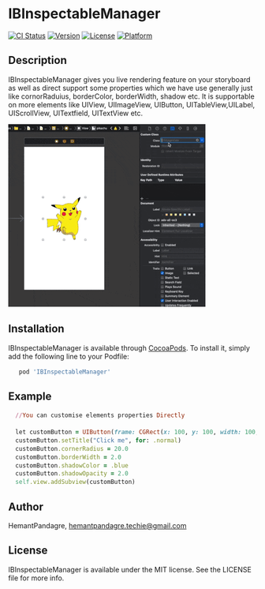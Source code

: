 # IBInspectableManager

[![CI Status](https://img.shields.io/travis/HemantPandagre/IBInspectableManager.svg?style=flat)](https://travis-ci.org/HemantPandagre/IBInspectableManager)
[![Version](https://img.shields.io/cocoapods/v/IBInspectableManager.svg?style=flat)](https://cocoapods.org/pods/IBInspectableManager)
[![License](https://img.shields.io/cocoapods/l/IBInspectableManager.svg?style=flat)](https://cocoapods.org/pods/IBInspectableManager)
[![Platform](https://img.shields.io/cocoapods/p/IBInspectableManager.svg?style=flat)](https://cocoapods.org/pods/IBInspectableManager)

## Description
 IBInspectableManager gives you live rendering feature on your storyboard as well as direct support some properties which we have use generally just like cornorRaduius, borderColor, borderWidth, shadow etc. It is supportable on more elements like UIView, UIImageView, UIButton, UITableView,UILabel, UIScrollView, UITextfield, UITextView etc.

![Farmers Market Finder Demo](https://github.com/HemantPandagre/IBInspectableManager/blob/master/ezgif.com-optimize.gif)


## Installation

IBInspectableManager is available through [CocoaPods](https://cocoapods.org). To install
it, simply add the following line to your Podfile:

```ruby
   pod 'IBInspectableManager'
```

## Example

 ```ruby
   //You can customise elements properties Directly

   let customButton = UIButton(frame: CGRect(x: 100, y: 100, width: 100, height: 40))
   customButton.setTitle("Click me", for: .normal)
   customButton.cornerRadius = 20.0
   customButton.borderWidth = 2.0
   customButton.shadowColor = .blue
   customButton.shadowOpacity = 2.0
   self.view.addSubview(customButton)
```

## Author

HemantPandagre, hemantpandagre.techie@gmail.com

## License

IBInspectableManager is available under the MIT license. See the LICENSE file for more info.
